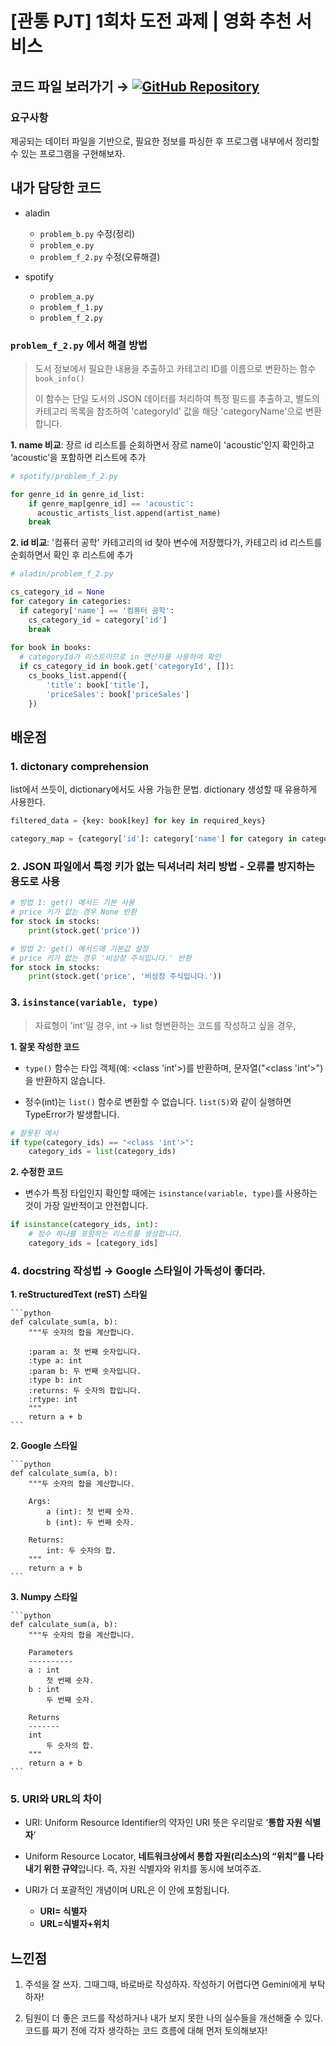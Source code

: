 # [관통 PJT] 1회차 도전 과제 | 영화 추천 서비스

## 코드 파일 보러가기 → [![GitHub Repository](https://img.shields.io/badge/GitHub-ajjoona--git/pjt--01-yellow?style=flat&logo=github)](https://github.com/ajjoona-git/pjt-01.git)

### 요구사항
제공되는 데이터 파일을 기반으로, 필요한
정보를 파싱한 후 프로그램 내부에서 정리할 수 있는 프로그램을 구현해보자.

## 내가 담당한 코드

- aladin
    - `problem_b.py` 수정(정리)
    - `problem_e.py` 
    - `problem_f_2.py` 수정(오류해결)

- spotify
    - `problem_a.py`
    - `problem_f_1.py`
    - `problem_f_2.py`


### `problem_f_2.py` 에서 해결 방법

> 도서 정보에서 필요한 내용을 추출하고 카테고리 ID를 이름으로 변환하는 함수 `book_info()`
> 
> 이 함수는 단일 도서의 JSON 데이터를 처리하여 특정 필드를 추출하고,
> 별도의 카테고리 목록을 참조하여 'categoryId' 값을 해당 'categoryName'으로 변환합니다.
>

**1. name 비교**: 장르 id 리스트를 순회하면서 장르 name이 'acoustic'인지 확인하고 ‘acoustic’을 포함하면 리스트에 추가

```python
# spotify/problem_f_2.py

for genre_id in genre_id_list:
	if genre_map[genre_id] == 'acoustic':
	  acoustic_artists_list.append(artist_name)
    break
```

**2. id 비교**: '컴퓨터 공학' 카테고리의 id 찾아 변수에 저장했다가, 카테고리 id 리스트를 순회하면서 확인 후 리스트에 추가

```python
# aladin/problem_f_2.py

cs_category_id = None
for category in categories:
  if category['name'] == '컴퓨터 공학':
    cs_category_id = category['id']
    break
    
for book in books:
  # categoryId가 리스트이므로 in 연산자를 사용하여 확인
  if cs_category_id in book.get('categoryId', []):
    cs_books_list.append({
        'title': book['title'],
        'priceSales': book['priceSales']
    })
```


## 배운점

### 1. dictonary comprehension

list에서 쓰듯이, dictionary에서도 사용 가능한 문법. dictionary 생성할 때 유용하게 사용한다.

```python
filtered_data = {key: book[key] for key in required_keys}

category_map = {category['id']: category['name'] for category in categories}
```


### 2. JSON 파일에서 특정 키가 없는 딕셔너리 처리 방법 - 오류를 방지하는 용도로 사용

```python
# 방법 1: get() 메서드 기본 사용
# price 키가 없는 경우 None 반환
for stock in stocks:
    print(stock.get('price'))

# 방법 2: get() 메서드에 기본값 설정
# price 키가 없는 경우 '비상장 주식입니다.' 반환
for stock in stocks:
    print(stock.get('price', '비상장 주식입니다.'))
```


### 3. `isinstance(variable, type)`

> 자료형이 'int'일 경우, int → list 형변환하는 코드를 작성하고 싶을 경우, 

**1. 잘못 작성한 코드**

- `type()` 함수는 타입 객체(예: <class 'int'>)를 반환하며, 문자열("<class 'int'>")을 반환하지 않습니다.

- 정수(int)는 `list()` 함수로 변환할 수 없습니다. `list(5)`와 같이 실행하면 TypeError가 발생합니다.

```python
# 잘못된 예시
if type(category_ids) == "<class 'int'>":
    category_ids = list(category_ids)
```

**2. 수정한 코드**

- 변수가 특정 타입인지 확인할 때에는 `isinstance(variable, type)`를 사용하는 것이 가장 일반적이고 안전합니다.

```python
if isinstance(category_ids, int):
    # 정수 하나를 포함하는 리스트를 생성합니다.
    category_ids = [category_ids] 
```


### 4. docstring 작성법 → Google 스타일이 가독성이 좋더라.
    
**1. reStructuredText (reST) 스타일**
    
    ```python
    def calculate_sum(a, b):
        """두 숫자의 합을 계산합니다.
    
        :param a: 첫 번째 숫자입니다.
        :type a: int
        :param b: 두 번째 숫자입니다.
        :type b: int
        :returns: 두 숫자의 합입니다.
        :rtype: int
        """
        return a + b
    ```
    
**2. Google 스타일**
    
    ```python
    def calculate_sum(a, b):
        """두 숫자의 합을 계산합니다.
    
        Args:
            a (int): 첫 번째 숫자.
            b (int): 두 번째 숫자.
    
        Returns:
            int: 두 숫자의 합.
        """
        return a + b
    ```
    
**3. Numpy 스타일**
    
    ```python
    def calculate_sum(a, b):
        """두 숫자의 합을 계산합니다.
    
        Parameters
        ----------
        a : int
            첫 번째 숫자.
        b : int
            두 번째 숫자.
    
        Returns
        -------
        int
            두 숫자의 합.
        """
        return a + b
    ```
    

### 5. URI와 URL의 차이

- URI: Uniform Resource Identifier의 약자인 URI 뜻은 우리말로 ‘**통합 자원 식별자**’

- Uniform Resource Locator, **네트워크상에서 통합 자원(리소스)의 “위치”를 나타내기 위한 규약**입니다. 즉, 자원 식별자와 위치를 동시에 보여주죠.

- URI가 더 포괄적인 개념이며 URL은 이 안에 포함됩니다.

    - **URI= 식별자**
    - **URL=식별자+위치**


## 느낀점

1. 주석을 잘 쓰자. 그때그때, 바로바로 작성하자. 작성하기 어렵다면 Gemini에게 부탁하자!

2. 팀원이 더 좋은 코드를 작성하거나 내가 보지 못한 나의 실수들을 개선해줄 수 있다. 코드를 짜기 전에 각자 생각하는 코드 흐름에 대해 먼저 토의해보자!